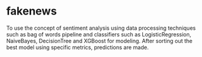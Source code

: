 # fakenews
To use the concept of sentiment analysis using data processing techniques such as bag of words pipeline and classifiers such as LogisticRegression, NaiveBayes, DecisionTree and XGBoost for modeling. After sorting out the best model using specific metrics, predictions are made.
